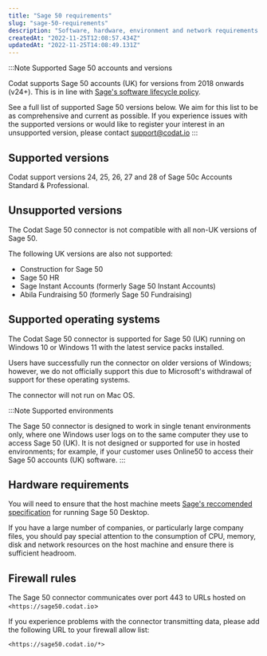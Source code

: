 ```yaml
---
title: "Sage 50 requirements"
slug: "sage-50-requirements"
description: "Software, hardware, environment and network requirements and configurations"
createdAt: "2022-11-25T12:08:57.434Z"
updatedAt: "2022-11-25T14:08:49.131Z"
---
```


:::Note Supported Sage 50 accounts and versions

Codat supports Sage 50 accounts (UK) for versions from 2018 onwards (v24+). This is in line with <a className="external" href="https://gb-kb.sage.com/portal/app/portlets/results/viewsolution.jsp?solutionid=200427112228593" target="_blank">Sage's software lifecycle policy</a>.

See a full list of supported Sage 50 versions below. We aim for this list to be as comprehensive and current as possible. If you experience issues with the supported versions or would like to register your interest in an unsupported version, please contact support@codat.io
:::

## Supported versions

Codat support versions 24, 25, 26, 27 and 28 of Sage 50c Accounts Standard & Professional.

## Unsupported versions

The Codat Sage 50 connector is not compatible with all non-UK versions of Sage 50.

The following UK versions are also not supported:

- Construction for Sage 50
- Sage 50 HR
- Sage Instant Accounts (formerly Sage 50 Instant Accounts)
- Abila Fundraising 50 (formerly Sage 50 Fundraising)

## Supported operating systems

The Codat Sage 50 connector is supported for Sage 50 (UK) running on Windows 10 or Windows 11 with the latest service packs installed.

Users have successfully run the connector on older versions of Windows; however, we do not officially support this due to Microsoft's withdrawal of support for these operating systems.

The connector will not run on Mac OS.

:::Note Supported environments

The Sage 50 connector is designed to work in single tenant environments only, where one Windows user logs on to the same computer they use to access Sage 50 (UK). It is not designed or supported for use in hosted environments; for example, if your customer uses Online50 to access their Sage 50 accounts (UK) software.
:::

## Hardware requirements

You will need to ensure that the host machine meets [Sage's reccomended specification](https://gb-kb.sage.com/portal/app/portlets/results/viewsolution.jsp?solutionid=200427112205533&hypermediatext=null#) for running Sage 50 Desktop.

If you have a large number of companies, or particularly large company files, you should pay special attention to the consumption of CPU, memory, disk and network resources on the host machine and ensure there is sufficient headroom.

## Firewall rules

The Sage 50 connector communicates over port 443 to URLs hosted on `<https://sage50.codat.io`>

If you experience problems with the connector transmitting data, please add the following URL to your firewall allow list:

`<https://sage50.codat.io/*>`
